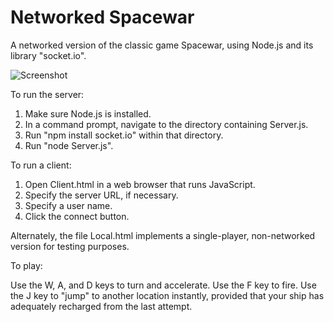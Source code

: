 Networked Spacewar
==================

A networked version of the classic game Spacewar, using Node.js and its library "socket.io".

![Screenshot](/Screenshots/Screenshot.png?raw=true "Screenshot")

To run the server:

1. Make sure Node.js is installed.
2. In a command prompt, navigate to the directory containing Server.js.
3. Run "npm install socket.io" within that directory.
4. Run "node Server.js".

To run a client:

1. Open Client.html in a web browser that runs JavaScript.
2. Specify the server URL, if necessary.
3. Specify a user name.
4. Click the connect button.

Alternately, the file Local.html implements a single-player, non-networked version for testing purposes.

To play:

Use the W, A, and D keys to turn and accelerate.  Use the F key to fire.  Use the J key to "jump" to another location instantly, provided that your ship has adequately recharged from the last attempt.
